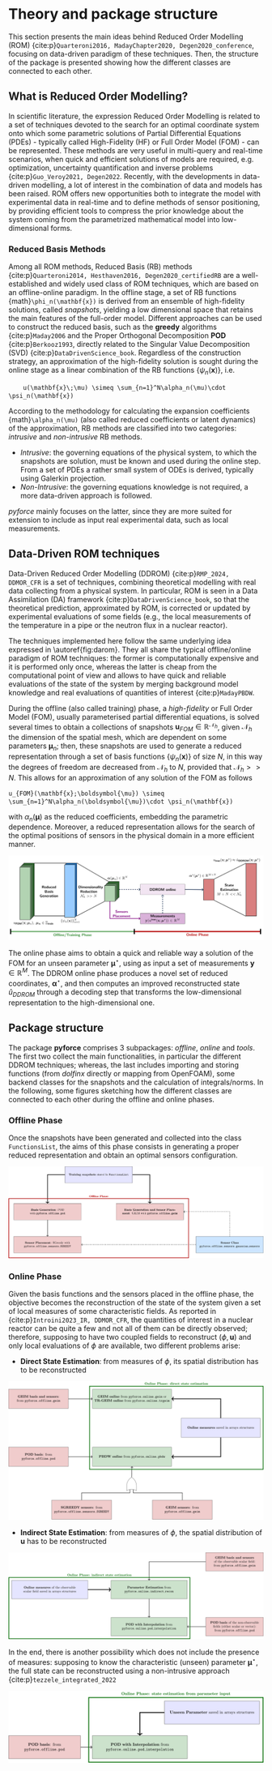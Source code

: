 # Theory and package structure
This section presents the main ideas behind Reduced Order Modelling (ROM) {cite:p}`Quarteroni2016, MadayChapter2020, Degen2020_conference`, focusing on data-driven paradigm of these techniques. Then, the structure of the package is presented showing how the different classes are connected to each other.

## What is Reduced Order Modelling?
In scientific literature, the expression Reduced Order Modelling is related to a set of techniques devoted to the search for an optimal coordinate system onto which some parametric solutions of Partial Differential Equations (PDEs) - typically called High-Fidelity (HF) or Full Order Model (FOM) - can be represented. These methods are very useful in multi-query and real-time scenarios, when quick and efficient solutions of models are required, e.g. optimization, uncertainty quantification and inverse problems {cite:p}`Guo_Veroy2021, Degen2022`. Recently, with the developments in data-driven modelling, a lot of interest in the combination of data and models has been raised. ROM offers new opportunities both to integrate the model with experimental data in real-time and to define methods of sensor positioning, by providing efficient tools to compress the prior knowledge about the system coming from the parametrized mathematical model into low-dimensional forms.

### Reduced Basis Methods
Among all ROM methods, Reduced Basis (RB) methods {cite:p}`Quarteroni2014, Hesthaven2016, Degen2020_certifiedRB` are a well-established and widely used class of ROM techniques, which are based on an offline-online paradigm. In the offline stage, a set of RB functions {math}`\phi_n(\mathbf{x})` is derived from an ensemble of high-fidelity solutions, called *snapshots*, yielding a low dimensional space that retains the main features of the full-order model. Different approaches can be used to construct the reduced basis, such as the **greedy** algorithms {cite:p}`Maday2006` and the Proper Orthogonal Decomposition **POD** {cite:p}`Berkooz1993`, directly related to the Singular Value Decomposition (SVD) {cite:p}`DataDrivenScience_book`. Regardless of the construction strategy, an approximation of the high-fidelity solution is sought during the online stage as a linear combination of the RB functions $\{\psi_n(\mathbf{x})\}$, i.e.

```{math}
    u(\mathbf{x}\;\mu) \simeq \sum_{n=1}^N\alpha_n(\mu)\cdot \psi_n(\mathbf{x})
```

According to the methodology for calculating the expansion coefficients {math}`\alpha_n(\mu)` (also called reduced coefficients or latent dynamics) of the approximation, RB methods are classified into two categories: *intrusive* and *non-intrusive* RB methods.

- *Intrusive*: the governing equations of the physical system, to which the snapshots are solution, must be known and used during the online step. From a set of PDEs a rather small system of ODEs is derived, typically using Galerkin projection.
- *Non-Intrusive*: the governing equations knowledge is not required, a more data-driven approach is followed.

*pyforce* mainly focuses on the latter, since they are more suited for extension to include as input real experimental data, such as local measurements.

## Data-Driven ROM techniques

Data-Driven Reduced Order Modelling (DDROM) {cite:p}`RMP_2024, DDMOR_CFR` is a set of techniques, combining theoretical modelling with real data collecting from a physical system. In particular, ROM is seen in a Data Assimilation (DA) framework {cite:p}`DataDrivenScience_book`, so that the theoretical prediction, approximated by ROM, is corrected or updated by experimental evaluations of some fields (e.g., the local measurements of the temperature in a pipe or the neutron flux in a nuclear reactor).

The techniques implemented here follow the same underlying idea expressed in \autoref{fig:darom}. They all share the typical offline/online paradigm of ROM techniques: the former is computationally expensive and it is performed only once, whereas the latter is cheap from the computational point of view and allows to have quick and reliable evaluations of the state of the system by merging background model knowledge and real evaluations of quantities of interest {cite:p}`MadayPBDW`.

During the offline (also called training) phase, a *high-fidelity* or Full Order Model (FOM), usually parameterised partial differential equations, is solved several times to obtain a collections of snapshots $\mathbf{u}_{FOM}\in\mathbb{R}^{\mathcal{N}_h}$, given $\mathcal{N}_h$ the dimension of the spatial mesh, which are dependent on some parameters $\boldsymbol{\mu}_n$; then, these snapshots are used to generate a reduced representation through a set of basis functions $\{\psi_n(\mathbf{x})\}$ of size $N$, in this way the degrees of freedom are decreased from $\mathcal{N}_h$ to $N$, provided that $\mathcal{N}_h>>N$. This allows for an approximation of any solution of the FOM as follows

```{math}
u_{FOM}(\mathbf{x};\boldsymbol{\mu}) \simeq \sum_{n=1}^N\alpha_n(\boldsymbol{\mu})\cdot \psi_n(\mathbf{x})
```

with $\alpha_n(\boldsymbol{\mu})$ as the reduced coefficients, embedding the parametric dependence. Moreover, a reduced representation allows for the search of the optimal positions of sensors in the physical domain in a more efficient manner.

![General scheme of DDROM methods [@RMP_2024].\label{fig:darom}](../images/tie_frighter.svg)

The online phase aims to obtain a quick and reliable way a solution of the FOM for an unseen parameter $\boldsymbol{\mu}^\star$, using as input a set of measurements $\mathbf{y}\in\mathbb{R}^M$. The DDROM online phase produces a novel set of reduced coordinates, $\boldsymbol{\alpha}^\star$, and then computes an improved reconstructed state $\hat{u}_{DDROM}$ through a decoding step that transforms the low-dimensional representation to the high-dimensional one.

## Package structure

The package **pyforce** comprises 3 subpackages: *offline*, *online* and *tools*. The first two collect the main functionalities, in particular the different DDROM techniques; whereas, the last includes importing and storing functions (from *dolfinx* directly or mapping from OpenFOAM), some backend classes for the snapshots and the calculation of integrals/norms. In the following, some figures sketching how the different classes are connected to each other during the offline and online phases.

### Offline Phase
Once the snapshots have been generated and collected into the class `FunctionsList`, the aims of this phase consists in generating a proper reduced representation and obtain an optimal sensors configuration.

![Offline Phase](images/offline_classes.svg)

### Online Phase
Given the basis functions and the sensors placed in the offline phase, the objective becomes the reconstruction of the state of the system given a set of local measures of some characteristic fields. As reported in {cite:p}`Introini2023_IR, DDMOR_CFR`, the quantities of interest in a nuclear reactor can be quite a few and not all of them can be directly observed; therefore, supposing to have two coupled fields to reconstruct $(\phi, \mathbf{u})$ and only local evaluations of $\phi$ are available, two different problems arise:

- **Direct State Estimation**: from measures of $\phi$, its spatial distribution has to be reconstructed

![Offline Phase](images/online_classes_direct.svg)

- **Indirect State Estimation**: from measures of $\phi$, the spatial distribution of $\mathbf{u}$ has to be reconstructed

![Offline Phase](images/online_classes_indirect.svg)

In the end, there is another possibility which does not include the presence of measures: supposing to know the characteristic (unseen) parameter $\boldsymbol{\mu}^\star$, the full state can be reconstructed using a non-intrusive approach {cite:p}`tezzele_integrated_2022`

![Offline Phase](images/online_classes_param.svg)
